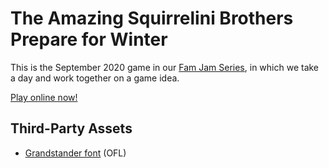 # The Amazing Squirrelini Brothers Prepare for Winter

This is the September 2020 game in our
[Fam Jam Series](https://the-g-force.github.io), in which we take a day and work together on a game idea. 

[Play online now!](https://the-g-force.github.io/FamJam-September2020)

## Third-Party Assets

- [Grandstander font](https://fonts.google.com/specimen/Grandstander) (OFL)